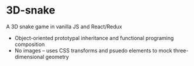 # 3D-snake
A 3D snake game in vanilla JS and React/Redux

* Object-oriented prototypal inheritance and functional programing composition
* No images – uses CSS transforms and psuedo elements to mock three-dimensional geometry
